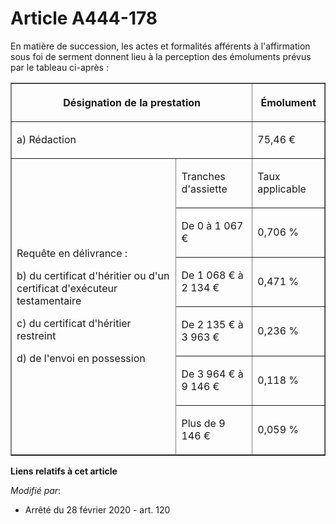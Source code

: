 # Article A444-178

En matière de succession, les actes et formalités afférents à l'affirmation sous foi de serment donnent lieu à la perception
des émoluments prévus par le tableau ci-après :

<table border="1">
  <tbody>
    <tr>
      <th colspan="2">

Désignation de la prestation</th>
      <th>

Émolument</th>
    </tr>
    <tr>
      <td align="left" colspan="2">

a) Rédaction</td>
      <td align="left">

75,46 €</td>
    </tr>
    <tr>
      <td align="left" rowspan="6">

Requête en délivrance :

b) du certificat d'héritier ou d'un certificat d'exécuteur testamentaire

c) du certificat d'héritier restreint

d) de l'envoi en possession</td>
      <td align="left">

Tranches d'assiette</td>
      <td align="left">

Taux applicable</td>
    </tr>
    <tr>
      <td align="left">

De 0 à 1 067 €</td>
      <td align="left">

0,706 %</td>
    </tr>
    <tr>
      <td align="left">

De 1 068 € à 2 134 €</td>
      <td align="left">

0,471 %</td>
    </tr>
    <tr>
      <td align="left">

De 2 135 € à 3 963 €</td>
      <td align="left">

0,236 %</td>
    </tr>
    <tr>
      <td align="left">

De 3 964 € à 9 146 €</td>
      <td align="left">

0,118 %</td>
    </tr>
    <tr>
      <td align="left">

Plus de 9 146 €</td>
      <td align="left">

0,059 %</td>
    </tr>
  </tbody>
</table>

**Liens relatifs à cet article**

_Modifié par_:

  - Arrêté du 28 février 2020 - art. 120
